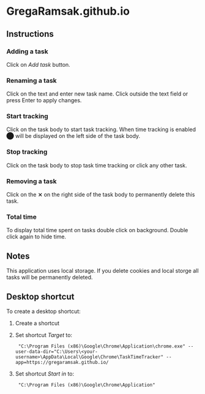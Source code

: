 # GregaRamsak.github.io

## Instructions

### Adding a task

Click on *Add task* button.

### Renaming a task

Click on the text and enter new task name.
Click outside the text field or press Enter to apply changes.

### Start tracking

Click on the task body to start task tracking. When time tracking is enabled **⬤** will be displayed on the left side of the task body.

### Stop tracking

Click on the task body to stop task time tracking or click any other task.

### Removing a task

Click on the **⨯** on the right side of the task body to permanently delete this task.

### Total time

To display total time spent on tasks double click on background.
Double click again to hide time.

## Notes

This application uses local storage.
If you delete cookies and local storge all tasks will be permanently deleted.

## Desktop shortcut

To create a desktop shortcut:

1. Create a shortcut
2. Set shortcut *Target* to:

        "C:\Program Files (x86)\Google\Chrome\Application\chrome.exe" --user-data-dir="C:\Users\<your-username>\AppData\Local\Google\Chrome\TaskTimeTracker" --app=https://gregaramsak.github.io/

3. Set shortcut *Start in* to:

        "C:\Program Files (x86)\Google\Chrome\Application"
